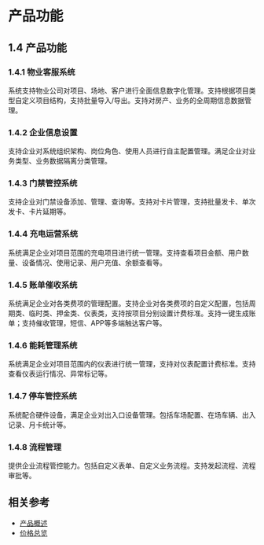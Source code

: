 # 产品功能


## 1.4 产品功能

### 1.4.1 物业客服系统

系统支持物业公司对项目、场地、客户进行全面信息数字化管理。支持根据项目类型自定义项目结构，支持批量导入/导出。支持对房产、业务的全周期信息数据管理。

### 1.4.2 企业信息设置

支持企业对系统组织架构、岗位角色、使用人员进行自主配置管理。满足企业对业务类型、业务数据隔离分类管理。

### 1.4.3 门禁管控系统

支持企业对门禁设备添加、管理、查询等。支持对卡片管理，支持批量发卡、单次发卡、卡片延期等。

### 1.4.4 充电运营系统

系统满足企业对项目范围的充电项目进行统一管理。支持查看项目金额、用户数量、设备情况、使用记录、用户充值、余额查看等。

### 1.4.5 账单催收系统

系统满足企业对各类费项的管理配置。支持企业对各类费项的自定义配置，包括周期类、临时类、押金类、仪表类，支持按项目分别设置计费标准。支持一键生成账单；支持催收管理，短信、APP等多端触达客户等。

### 1.4.6 能耗管理系统

系统满足企业对项目范围内的仪表进行统一管理，支持对仪表配置计费标准。支持查看仪表运行情况、异常标记等。

### 1.4.7 停车管控系统

系统配合硬件设备，满足企业对出入口设备管理。包括车场配置、在场车辆、出入记录、月卡统计等。

### 1.4.8 流程管理

提供企业流程管控能力。包括自定义表单、自定义业务流程。支持发起流程、流程审批等。

  

## 相关参考

- [产品概述](../Introduction/Product-Overview.md)
- [价格总览](../Pricing/Price-Overview.md)



